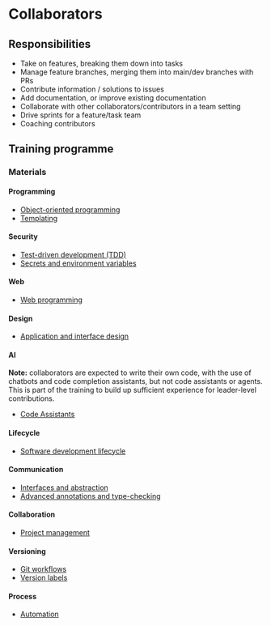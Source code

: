# Collaborators

## Responsibilities

- Take on features, breaking them down into tasks
- Manage feature branches, merging them into main/dev branches with PRs
- Contribute information / solutions to issues
- Add documentation, or improve existing documentation
- Collaborate with other collaborators/contributors in a team setting
- Drive sprints for a feature/task team
- Coaching contributors

## Training programme

### Materials

#### Programming

- [Object-oriented programming](training/object-oriented-programming.md)
- [Templating](training/templating.md)

#### Security

- [Test-driven development (TDD)](training/test-driven-development.md)
- [Secrets and environment variables](training/secrets-env-vars.md)

#### Web

- [Web programming](training/web-programming.md)

#### Design

- [Application and interface design](training/application-and-interface-design.md)

#### AI

**Note:** collaborators are expected to write their own code, with the use of chatbots and code completion assistants, but not code assistants or agents. This is part of the training to build up sufficient experience for leader-level contributions.

- [Code Assistants](training/code-assistants.md)

#### Lifecycle

- [Software development lifecycle](training/software-development-lifecycle.md)

#### Communication

- [Interfaces and abstraction](training/interfaces-and-abstraction.md)
- [Advanced annotations and type-checking](training/advanced-annotations-type-checking.md)

#### Collaboration

- [Project management](training/project-management.md)

#### Versioning 

- [Git workflows](training/git-workflows.md)
- [Version labels](training/version-labels.md)

#### Process

- [Automation](training/automation.md)
